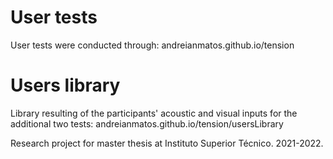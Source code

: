 # User tests

User tests were conducted through: andreianmatos.github.io/tension

# Users library

Library resulting of the participants' acoustic and visual inputs for the additional two tests: andreianmatos.github.io/tension/usersLibrary

Research project for master thesis at Instituto Superior Técnico. 2021-2022.
